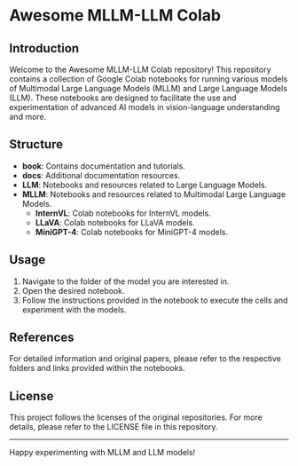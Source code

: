 # Awesome MLLM-LLM Colab

## Introduction

Welcome to the Awesome MLLM-LLM Colab repository! This repository contains a collection of Google Colab notebooks for running various models of Multimodal Large Language Models (MLLM) and Large Language Models (LLM). These notebooks are designed to facilitate the use and experimentation of advanced AI models in vision-language understanding and more.

## Structure

- **book**: Contains documentation and tutorials.
- **docs**: Additional documentation resources.
- **LLM**: Notebooks and resources related to Large Language Models.
- **MLLM**: Notebooks and resources related to Multimodal Large Language Models.
  - **InternVL**: Colab notebooks for InternVL models.
  - **LLaVA**: Colab notebooks for LLaVA models.
  - **MiniGPT-4**: Colab notebooks for MiniGPT-4 models.

## Usage

1. Navigate to the folder of the model you are interested in.
2. Open the desired notebook.
3. Follow the instructions provided in the notebook to execute the cells and experiment with the models.

## References

For detailed information and original papers, please refer to the respective folders and links provided within the notebooks.

## License

This project follows the licenses of the original repositories. For more details, please refer to the LICENSE file in this repository.

---

Happy experimenting with MLLM and LLM models!

